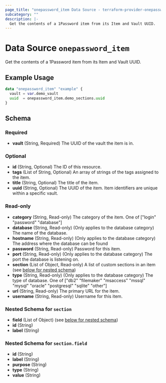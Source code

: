 ```yaml
---
page_title: "onepassword_item Data Source - terraform-provider-onepassword"
subcategory: ""
description: |-
  Get the contents of a 1Password item from its Item and Vault UUID.
---
```


# Data Source `onepassword_item`

Get the contents of a 1Password item from its Item and Vault UUID.

## Example Usage

```terraform
data "onepassword_item" "example" {
  vault = var.demo_vault
  uuid  = onepassword_item.demo_sections.uuid
}
```

## Schema

### Required

- **vault** (String, Required) The UUID of the vault the item is in.

### Optional

- **id** (String, Optional) The ID of this resource.
- **tags** (List of String, Optional) An array of strings of the tags assigned to the item.
- **title** (String, Optional) The title of the item.
- **uuid** (String, Optional) The UUID of the item. Item identifiers are unique within a specific vault.

### Read-only

- **category** (String, Read-only) The category of the item. One of ["login" "password" "database"]
- **database** (String, Read-only) (Only applies to the database category) The name of the database.
- **hostname** (String, Read-only) (Only applies to the database category) The address where the database can be found
- **password** (String, Read-only) Password for this item.
- **port** (String, Read-only) (Only applies to the database category) The port the database is listening on.
- **section** (List of Object, Read-only) A list of custom sections in an item (see [below for nested schema](#nestedatt--section))
- **type** (String, Read-only) (Only applies to the database category) The type of database. One of ["db2" "filemaker" "msaccess" "mssql" "mysql" "oracle" "postgresql" "sqlite" "other"]
- **url** (String, Read-only) The primary URL for the item.
- **username** (String, Read-only) Username for this item.

<a id="nestedatt--section"></a>
### Nested Schema for `section`

- **field** (List of Object) (see [below for nested schema](#nestedobjatt--section--field))
- **id** (String)
- **label** (String)

<a id="nestedobjatt--section--field"></a>
### Nested Schema for `section.field`

- **id** (String)
- **label** (String)
- **purpose** (String)
- **type** (String)
- **value** (String)


